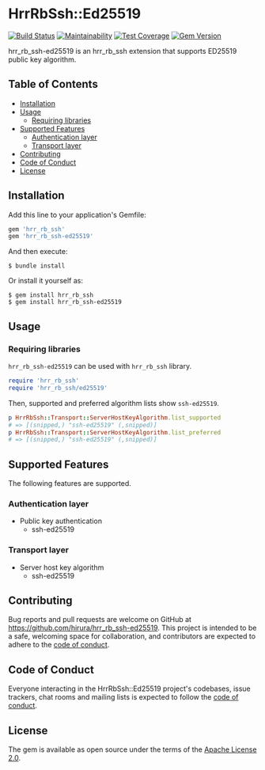 # HrrRbSsh::Ed25519

[![Build Status](https://travis-ci.com/hirura/hrr_rb_ssh-ed25519.svg?branch=master)](https://travis-ci.com/hirura/hrr_rb_ssh-ed25519)
[![Maintainability](https://api.codeclimate.com/v1/badges/07ebfd442f48308b52f6/maintainability)](https://codeclimate.com/github/hirura/hrr_rb_ssh-ed25519/maintainability)
[![Test Coverage](https://api.codeclimate.com/v1/badges/07ebfd442f48308b52f6/test_coverage)](https://codeclimate.com/github/hirura/hrr_rb_ssh-ed25519/test_coverage)
[![Gem Version](https://badge.fury.io/rb/hrr_rb_ssh-ed25519.svg)](https://badge.fury.io/rb/hrr_rb_ssh-ed25519)

hrr_rb_ssh-ed25519 is an hrr_rb_ssh extension that supports ED25519 public key algorithm.

## Table of Contents

- [Installation](#installation)
- [Usage](#usage)
    - [Requiring libraries](#requiring-libraries)
- [Supported Features](#supported-features)
    - [Authentication layer](#authentication-layer)
    - [Transport layer](#transport-layer)
- [Contributing](#contributing)
- [Code of Conduct](#code-of-conduct)
- [License](#license)


## Installation

Add this line to your application's Gemfile:

```ruby
gem 'hrr_rb_ssh'
gem 'hrr_rb_ssh-ed25519'
```

And then execute:

```
$ bundle install
```

Or install it yourself as:

```
$ gem install hrr_rb_ssh
$ gem install hrr_rb_ssh-ed25519
```

## Usage

### Requiring libraries

`hrr_rb_ssh-ed25519` can be used with `hrr_rb_ssh` library.

```ruby
require 'hrr_rb_ssh'
require 'hrr_rb_ssh/ed25519'
```

Then, supported and preferred algorithm lists show `ssh-ed25519`.

```ruby
p HrrRbSsh::Transport::ServerHostKeyAlgorithm.list_supported
# => [(snipped,) "ssh-ed25519" (,snipped)]
p HrrRbSsh::Transport::ServerHostKeyAlgorithm.list_preferred
# => [(snipped,) "ssh-ed25519" (,snipped)]
```

## Supported Features

The following features are supported.

### Authentication layer

- Public key authentication
    - ssh-ed25519

### Transport layer

- Server host key algorithm
    - ssh-ed25519

## Contributing

Bug reports and pull requests are welcome on GitHub at https://github.com/hirura/hrr_rb_ssh-ed25519. This project is intended to be a safe, welcoming space for collaboration, and contributors are expected to adhere to the [code of conduct](https://github.com/hirura/hrr_rb_ssh-ed25519/blob/master/CODE_OF_CONDUCT.md).

## Code of Conduct

Everyone interacting in the HrrRbSsh::Ed25519 project's codebases, issue trackers, chat rooms and mailing lists is expected to follow the [code of conduct](https://github.com/hirura/hrr_rb_ssh-ed25519/blob/master/CODE_OF_CONDUCT.md).

## License

The gem is available as open source under the terms of the [Apache License 2.0](https://opensource.org/licenses/Apache-2.0).
